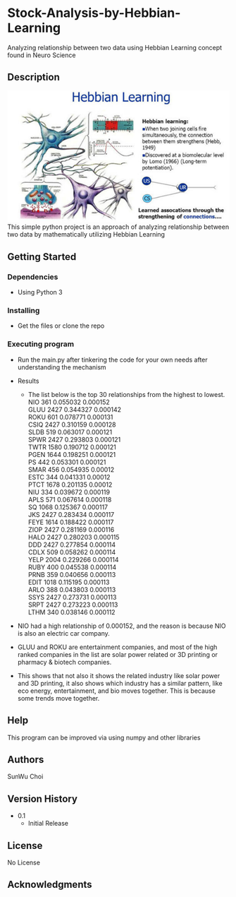 # Stock-Analysis-by-Hebbian-Learning

Analyzing relationship between two data using Hebbian Learning concept found in Neuro Science

## Description

![](img/HebbianLearning.png)
This simple python project is an approach of analyzing relationship between two data by mathematically utilizing Hebbian Learning

## Getting Started

### Dependencies

* Using Python 3

### Installing

* Get the files or clone the repo

### Executing program

* Run the main.py after tinkering the code for your own needs after understanding the mechanism

* Results
   * The list below is the top 30 relationships from the highest to lowest.
NIO	361	0.055032	0.000152  
GLUU	2427	0.344327	0.000142  
ROKU	601	0.078771	0.000131  
CSIQ	2427	0.310159	0.000128  
SLDB	519	0.063017	0.000121  
SPWR	2427	0.293803	0.000121  
TWTR	1580	0.190712	0.000121  
PGEN	1644	0.198251	0.000121  
PS	442	0.053301	0.000121  
SMAR	456	0.054935	0.00012  
ESTC	344	0.041331	0.00012  
PTCT	1678	0.201135	0.00012  
NIU	334	0.039672	0.000119  
APLS	571	0.067614	0.000118  
SQ	1068	0.125367	0.000117  
JKS	2427	0.283434	0.000117  
FEYE	1614	0.188422	0.000117  
ZIOP	2427	0.281169	0.000116  
HALO	2427	0.280203	0.000115  
DDD	2427	0.277854	0.000114  
CDLX	509	0.058262	0.000114  
YELP	2004	0.229266	0.000114  
RUBY	400	0.045538	0.000114  
PRNB	359	0.040656	0.000113  
EDIT	1018	0.115195	0.000113  
ARLO	388	0.043803	0.000113  
SSYS	2427	0.273731	0.000113  
SRPT	2427	0.273223	0.000113  
LTHM	340	0.038146	0.000112  
  
* NIO had a high relationship of 0.000152, and the reason is because NIO is also an electric car company. 
* GLUU and ROKU are entertainment companies, and most of the high ranked companies in the list are solar power related or 3D printing or pharmacy & biotech companies.
* This shows that not also it shows the related industry like solar power and 3D printing, it also shows which industry has a similar pattern, like eco energy, entertainment, and bio moves together. This is because some trends move together.

## Help

This program can be improved via using numpy and other libraries

## Authors

SunWu Choi

## Version History

* 0.1
    * Initial Release

## License

No License

## Acknowledgments

